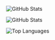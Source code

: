 ![GitHub Stats](https://github-readme-stats.vercel.app/api?username=MayconPRibeiro&show_icons=true&count_private=true&hide=prs)

![GitHub Stats](https://github-readme-stats.vercel.app/api?username=MayconPRibeiro&show_icons=true&theme=dark)

![Top Languages](https://github-readme-stats.vercel.app/api/top-langs/?username=MayconPRibeiro&layout=compact)


<!--
**MayconPRibeiro/MayconPRibeiro** is a ✨ _special_ ✨ repository because its `README.md` (this file) appears on your GitHub profile.

Here are some ideas to get you started:

- 🔭 I’m currently working on ...
- 🌱 I’m currently learning ...
- 👯 I’m looking to collaborate on ...
- 🤔 I’m looking for help with ...
- 💬 Ask me about ...
- 📫 How to reach me: ...
- 😄 Pronouns: ...
- ⚡ Fun fact: ...
-->
